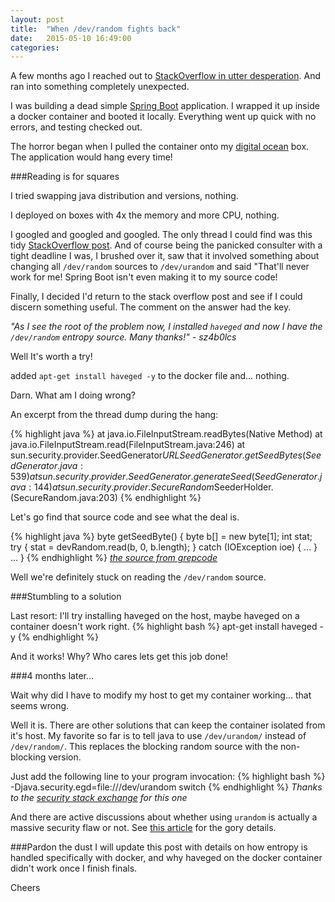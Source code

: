 ```yaml
---
layout: post
title:  "When /dev/random fights back"
date:   2015-05-10 16:49:00
categories: 
---
```

A few months ago I reached out to [StackOverflow in utter desperation][SO-ref2]. And ran into something completely unexpected.

I was building a dead simple [Spring Boot][spring-boot-ref] application. I wrapped it up inside a docker container and booted it locally. Everything went up quick with no errors, and testing checked out.

The horror began when I pulled the container onto my [digital ocean][DO-ref] box. The application would hang every time!

###Reading is for squares

I tried swapping java distribution and versions, nothing.

I deployed on boxes with 4x the memory and more CPU, nothing.

I googled and googled and googled. The only thread I could find was this tidy [StackOverflow post][SO-ref1]. And of course being the panicked consulter with a tight deadline I was, I brushed over it, saw that it involved something about changing all `/dev/random` sources to `/dev/urandom` and said "That'll never work for me! Spring Boot isn't even making it to my source code!


Finally, I decided I'd return to the stack overflow post and see if I could discern something useful. The comment on the answer had the key.

*"As I see the root of the problem now, I installed `haveged` and now I have the `/dev/random` entropy source. Many thanks!" - sz4b0lcs*

Well It's worth a try!

added `apt-get install haveged -y` to the docker file and... nothing.

Darn. What am I doing wrong?

An excerpt from the thread dump during the hang:

{% highlight java %}
at java.io.FileInputStream.readBytes(Native Method)
    at java.io.FileInputStream.read(FileInputStream.java:246)
    at sun.security.provider.SeedGenerator$URLSeedGenerator.getSeedBytes(SeedGenerator.java:539)
    at sun.security.provider.SeedGenerator.generateSeed(SeedGenerator.java:144)
    at sun.security.provider.SecureRandom$SeederHolder.<clinit>(SecureRandom.java:203)
{% endhighlight %}

Let's go find that source code and see what the deal is.

{% highlight java %}
byte getSeedByte() {
    byte b[] = new byte[1];
    int stat;
     try {
        stat = devRandom.read(b, 0, b.length);
     } catch (IOException ioe) { ... }
     ...
}
{% endhighlight %}
 *[the source from grepcode][grepcode]*

Well we're definitely stuck on reading the `/dev/random` source.

###Stumbling to a solution

Last resort: I'll try installing haveged on the host, maybe haveged on a container doesn't work right.
{% highlight bash %}
apt-get install haveged -y
{% endhighlight %}

And it works! Why? Who cares lets get this job done!

###4 months later...

Wait why did I have to modify my host to get my container working... that seems wrong.

Well it is. There are other solutions that can keep the container isolated from it's host. My favorite so far is to tell java to use `/dev/urandom/` instead of `/dev/random/`. This replaces the blocking random source with the non-blocking version.

Just add the following line to your program invocation:
{% highlight bash %}
-Djava.security.egd=file:///dev/urandom switch
{% endhighlight %}
 *Thanks to the [security stack exchange][sec-article] for this one*

And there are active discussions about whether using `urandom` is actually a massive security flaw or not. See [this article][random-article] for the gory details.

###Pardon the dust
I will update this post with details on how entropy is handled specifically with docker, and why haveged on the docker container didn't work once I finish finals.

Cheers

[spring-boot-ref]: http://projects.spring.io/spring-boot/
[SO-ref1]: http://stackoverflow.com/questions/25660899/spring-boot-actuator-application-wont-start-on-ubuntu-vps
[random-article]: http://www.2uo.de/myths-about-urandom/
[sec-article]: http://security.stackexchange.com/questions/14386/what-do-i-need-to-configure-to-make-sure-my-software-uses-dev-urandom/14387#14387
[SO-ref2]: http://stackoverflow.com/questions/27612209/spring-boot-application-wont-boot-at-startup-inside-docker
[DO-ref]: https://www.digitalocean.com/
[grepcode]: http://grepcode.com/file/repository.grepcode.com/java/root/jdk/openjdk/6-b14/sun/security/provider/SeedGenerator.java#SeedGenerator.URLSeedGenerator.%3Cinit%3E%28%29
